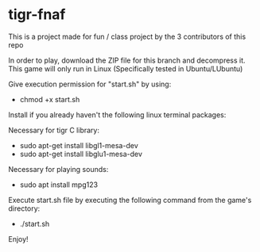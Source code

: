 # tigr-fnaf

This is a project made for fun / class project by the 3 contributors of this repo

In order to play, download the ZIP file for this branch and decompress it.
This game will only run in Linux (Specifically tested in Ubuntu/LUbuntu)

Give execution permission for "start.sh" by using:
 - chmod +x start.sh


Install if you already haven't the following linux terminal packages:

Necessary for tigr C library:
 - sudo apt-get install libgl1-mesa-dev
 - sudo apt-get install libglu1-mesa-dev

Necessary for playing sounds:
 - sudo apt install mpg123


Execute start.sh file by executing the following command from the game's directory:
- ./start.sh


Enjoy!
